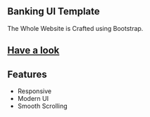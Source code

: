 ## Banking UI Template

The Whole Website is Crafted using Bootstrap. 


## <a href="https://ahmadswalih.github.io/Banking-UI-Template/">Have a look </a>


## Features
- Responsive
- Modern UI 
- Smooth Scrolling

